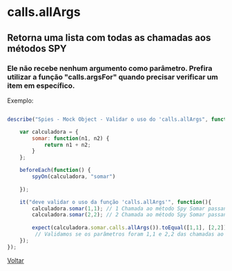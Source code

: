 # calls.allArgs
## Retorna uma lista com todas as chamadas aos métodos SPY
### Ele não recebe nenhum argumento como parâmetro. Prefira utilizar a função "calls.argsFor" quando precisar verificar um item em específico.

Exemplo:

```js

describe("Spies - Mock Object - Validar o uso do 'calls.allArgs", function(){

    var calculadora = {
        somar: function(n1, n2) {
            return n1 + n2;
        }
    };

    beforeEach(function() {
        spyOn(calculadora, "somar")
            
    });

    it("deve validar o uso da função 'calls.allArgs'", function(){
        calculadora.somar(1,1); // 1 Chamada ao método Spy Somar passando os parâmetros 1,1
        calculadora.somar(2,2); // 2 Chamada ao método Spy Somar passando os parâmetros 2,2
        
        expect(calculadora.somar.calls.allArgs()).toEqual([1,1], [2,2]);
         // Validamos se os parâmetros foram 1,1 e 2,2 das chamadas ao método SPY (pois essa função recebe todas as chamadas)
    });
});
``` 

[Voltar](https://github.com/andresilveiraleite/jasmine_nodejs/blob/master/docs/spies/spies.md)  